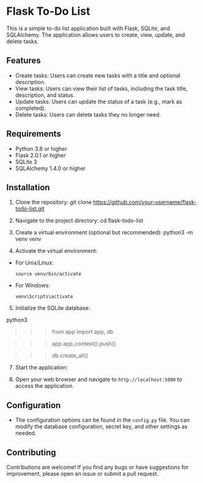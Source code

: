 # Flask To-Do List

This is a simple to-do list application built with Flask, SQLite, and SQLAlchemy. The application allows users to create, view, update, and delete tasks.

## Features

- Create tasks: Users can create new tasks with a title and optional description.
- View tasks: Users can view their list of tasks, including the task title, description, and status.
- Update tasks: Users can update the status of a task (e.g., mark as completed).
- Delete tasks: Users can delete tasks they no longer need.

## Requirements

- Python 3.8 or higher
- Flask 2.0.1 or higher
- SQLite 3
- SQLAlchemy 1.4.0 or higher

## Installation


1. Clone the repository:
git clone https://github.com/your-username/flask-todo-list.git


2. Navigate to the project directory:
cd flask-todo-list


3. Create a virtual environment (optional but recommended):
python3 -m venv venv


4. Activate the virtual environment:
- For Unix/Linux:
  ```
  source venv/bin/activate
  ```
- For Windows:
  ```
  venv\Scripts\activate
  ```



5. Initialize the SQLite database:

python3
>>> from app import app, db

>>> app.app_context().push()

>>> db.create_all()


7. Start the application:

8. Open your web browser and navigate to `http://localhost:5000` to access the application.

## Configuration

- The configuration options can be found in the `config.py` file. You can modify the database configuration, secret key, and other settings as needed.

## Contributing

Contributions are welcome! If you find any bugs or have suggestions for improvement, please open an issue or submit a pull request.


